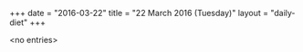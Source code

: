 +++
date = "2016-03-22"
title = "22 March 2016 (Tuesday)"
layout = "daily-diet"
+++


\<no entries\>
